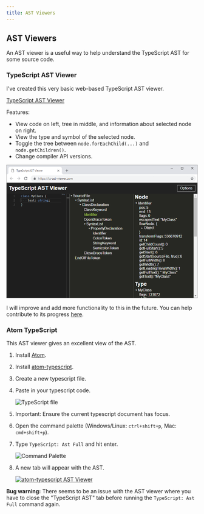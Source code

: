 ```yaml
---
title: AST Viewers
---
```


## AST Viewers

An AST viewer is a useful way to help understand the TypeScript AST for some source code.

### TypeScript AST Viewer

I've created this very basic web-based TypeScript AST viewer.

[TypeScript AST Viewer](http://ts-ast-viewer.com)

Features:

* View code on left, tree in middle, and information about selected node on right.
* View the type and symbol of the selected node.
* Toggle the tree between `node.forEachChild(...)` and `node.getChildren()`.
* Change compiler API versions.

[![TypeScript AST Viewer](images/ts-ast-viewer.png)](http://ts-ast-viewer.com)

I will improve and add more functionality to this in the future. You can help contribute to its progress [here](https://github.com/dsherret/ts-ast-viewer).

### Atom TypeScript

This AST viewer gives an excellent view of the AST.

1. Install [Atom](https://atom.io/).
2. Install [atom-typescript](https://atom.io/packages/atom-typescript).
3. Create a new typescript file.
4. Paste in your typescript code.

    ![TypeScript file](images/atom-file.png)

5. Important: Ensure the current typescript document has focus.
6. Open the command palette (Windows/Linux: `ctrl+shift+p`, Mac: `cmd+shift+p`).
7. Type `TypeScript: Ast Full` and hit enter.

    ![Command Palette](images/atom-command-palette.png)

8. A new tab will appear with the AST.

    [![atom-typescript AST Viewer](images/atom-ast_small.png)](images/atom-ast.png)

**Bug warning:** There seems to be an issue with the AST viewer where you have to close the "TypeScript AST" tab before running the `TypeScript: Ast Full` command again.
